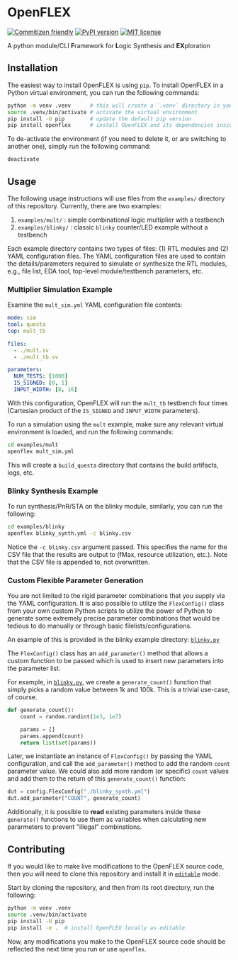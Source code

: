 
# OpenFLEX

[![Commitizen friendly](https://img.shields.io/badge/commitizen-friendly-brightgreen.svg)](http://commitizen.github.io/cz-cli/)
[![PyPI version](https://img.shields.io/pypi/v/openflex.svg)](https://pypi.python.org/pypi/openflex/)
[![MIT license](https://img.shields.io/badge/License-MIT-blue.svg)](https://opensource.org/license/mit)

A python module/CLI **F**ramework for **L**ogic Synthesis and **EX**ploration

## Installation

The easiest way to install OpenFLEX is using `pip`. To install OpenFLEX in a Python virtual environment, you can run the following commands:

```bash
python -m venv .venv      # this will create a `.venv` directory in your current directory
source .venv/bin/activate # activate the virtual environment
pip install -U pip        # update the default pip version
pip install openflex      # install OpenFLEX and its dependencies inside venv
```

To de-activate the environment (if you need to delete it, or are switching to another one), simply run the following command:

```bash
deactivate
```

## Usage

The following usage instructions will use files from the `examples/` directory of this repository. Currently, there are two examples:

1) `examples/mult/` : simple combinational logic multiplier with a testbench
2) `examples/blinky/` : classic `blinky` counter/LED example without a testbench

Each example directory contains two types of files: (1) RTL modules and (2) YAML configuration files. The YAML configuration files are used to contain the details/parameters required to simulate or synthesize the RTL modules, e.g., file list, EDA tool, top-level module/testbench parameters, etc.

### Multiplier Simulation Example

Examine the `mult_sim.yml` YAML configuration file contents:

```yaml
mode: sim
tool: questa
top: mult_tb

files:
  - ./mult.sv
  - ./mult_tb.sv

parameters:
  NUM_TESTS: [1000]
  IS_SIGNED: [0, 1]
  INPUT_WIDTH: [8, 16]
```

With this configuration, OpenFLEX will run the `mult_tb` testbench four times (Cartesian product of the `IS_SIGNED` and `INPUT_WIDTH` parameters).

To run a simulation using the `mult` example, make sure any relevant virtual environment is loaded, and run the following commands:

```bash
cd examples/mult
openflex mult_sim.yml
```

This will create a `build_questa` directory that contains the build artifacts, logs, etc.

### Blinky Synthesis Example

To run synthesis/PnR/STA on the blinky module, similarly, you can run the following:

```bash
cd examples/blinky
openflex blinky_synth.yml -c blinky.csv
```

Notice the `-c blinky.csv` argument passed. This specifies the name for the CSV file that the results are output to (fMax, resource utilization, etc.). Note that the CSV file is appended to, not overwritten.

### Custom Flexible Parameter Generation

You are not limited to the rigid parameter combinations that you supply via the YAML configuration. It is also possible to utilize the `FlexConfig()` class from your own custom Python scripts to utilize the power of Python to generate some extremely precise parameter combinations that would be tedious to do manually or through basic filelists/configurations.

An example of this is provided in the blinky example directory: [`blinky.py`](examples/blinky/blinky.py)

The `FlexConfig()` class has an `add_parameter()` method that allows a custom function to be passed which is used to insert new parameters into the parameter list.

For example, in [`blinky.py`](examples/blinky/blinky.py), we create a `generate_count()` function that simply picks a random value between 1k and 100k. This is a trivial use-case, of course.

```python
def generate_count():
    count = random.randint(1e3, 1e7)

    params = []
    params.append(count)
    return list(set(params))
```

Later, we instantiate an instance of `FlexConfig()` by passing the YAML configuration, and call the `add_parameter()` method to add the random `count` parameter value. We could also add more random (or specific) `count` values and add them to the return of this `generate_count()` function:

```python
dut = config.FlexConfig("./blinky_synth.yml")
dut.add_parameter("COUNT", generate_count)
```

Additionally, it is possible to **read** existing parameters inside these `generate()` functions to use them as variables when calculating new pararmeters to prevent "illegal" combinations.

## Contributing

If you would like to make live modifications to the OpenFLEX source code, then you will need to clone this repository and install it in [`editable`](https://setuptools.pypa.io/en/latest/userguide/development_mode.html) mode.

Start by cloning the repository, and then from its root directory, run the following:

```bash
python -m venv .venv
source .venv/bin/activate
pip install -U pip
pip install -e .  # install OpenFLEX locally as editable
```

Now, any modifications you make to the OpenFLEX source code should be reflected the next time you run or use `openflex`.
